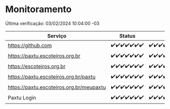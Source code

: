 # Monitoramento

Última verificação: 03/02/2024 10:04:00 -03

|Serviço|Status|Últimas 24h|
|---|---|---|
|https://github.com|<span title="2024-01-27: OK=24">✔️</span><span title="2024-01-28: OK=24">✔️</span><span title="2024-01-29: OK=24">✔️</span><span title="2024-01-30: OK=24">✔️</span><span title="2024-01-31: OK=24">✔️</span><span title="2024-02-01: OK=24">✔️</span><span title="2024-02-02: OK=13">✔️</span>|<span title="02/02/2024 10:04:00 -03 : 200">✔️</span><span title="02/02/2024 11:05:00 -03 : 200">✔️</span><span title="02/02/2024 12:04:00 -03 : 200">✔️</span><span title="02/02/2024 13:06:00 -03 : 200">✔️</span><span title="02/02/2024 14:03:00 -03 : 200">✔️</span><span title="02/02/2024 15:08:00 -03 : 200">✔️</span><span title="02/02/2024 16:05:00 -03 : 200">✔️</span><span title="02/02/2024 17:06:00 -03 : 200">✔️</span><span title="02/02/2024 18:05:00 -03 : 200">✔️</span><span title="02/02/2024 19:04:00 -03 : 200">✔️</span><span title="02/02/2024 20:05:00 -03 : 200">✔️</span><span title="02/02/2024 21:29:00 -03 : 200">✔️</span><span title="02/02/2024 22:36:00 -03 : 200">✔️</span><span title="02/02/2024 23:10:00 -03 : 200">✔️</span><span title="03/02/2024 00:07:00 -03 : 200">✔️</span><span title="03/02/2024 01:07:00 -03 : 200">✔️</span><span title="03/02/2024 02:04:00 -03 : 200">✔️</span><span title="03/02/2024 03:07:00 -03 : 200">✔️</span><span title="03/02/2024 04:05:00 -03 : 200">✔️</span><span title="03/02/2024 05:07:00 -03 : 200">✔️</span><span title="03/02/2024 06:06:00 -03 : 200">✔️</span><span title="03/02/2024 07:04:00 -03 : 200">✔️</span><span title="03/02/2024 08:04:00 -03 : 200">✔️</span><span title="03/02/2024 09:10:00 -03 : 200">✔️</span><span title="03/02/2024 10:04:00 -03 : 200">✔️</span>|
|https://paxtu.escoteiros.org.br|<span title="2024-01-27: OK=24">✔️</span><span title="2024-01-28: OK=24">✔️</span><span title="2024-01-29: OK=24">✔️</span><span title="2024-01-30: OK=24">✔️</span><span title="2024-01-31: OK=24">✔️</span><span title="2024-02-01: OK=24">✔️</span><span title="2024-02-02: OK=13">✔️</span>|<span title="02/02/2024 10:04:00 -03 : 200">✔️</span><span title="02/02/2024 11:05:00 -03 : 200">✔️</span><span title="02/02/2024 12:04:00 -03 : 200">✔️</span><span title="02/02/2024 13:06:00 -03 : 200">✔️</span><span title="02/02/2024 14:03:00 -03 : 200">✔️</span><span title="02/02/2024 15:08:00 -03 : 200">✔️</span><span title="02/02/2024 16:05:00 -03 : 200">✔️</span><span title="02/02/2024 17:06:00 -03 : 200">✔️</span><span title="02/02/2024 18:05:00 -03 : 200">✔️</span><span title="02/02/2024 19:04:00 -03 : 200">✔️</span><span title="02/02/2024 20:05:00 -03 : 200">✔️</span><span title="02/02/2024 21:29:00 -03 : 200">✔️</span><span title="02/02/2024 22:36:00 -03 : 200">✔️</span><span title="02/02/2024 23:10:00 -03 : 200">✔️</span><span title="03/02/2024 00:07:00 -03 : 200">✔️</span><span title="03/02/2024 01:07:00 -03 : 200">✔️</span><span title="03/02/2024 02:04:00 -03 : 200">✔️</span><span title="03/02/2024 03:07:00 -03 : 200">✔️</span><span title="03/02/2024 04:05:00 -03 : 200">✔️</span><span title="03/02/2024 05:07:00 -03 : 200">✔️</span><span title="03/02/2024 06:06:00 -03 : 200">✔️</span><span title="03/02/2024 07:04:00 -03 : 200">✔️</span><span title="03/02/2024 08:04:00 -03 : 200">✔️</span><span title="03/02/2024 09:10:00 -03 : 200">✔️</span><span title="03/02/2024 10:04:00 -03 : 200">✔️</span>|
|https://escoteiros.org.br|<span title="2024-01-27: OK=24">✔️</span><span title="2024-01-28: OK=24">✔️</span><span title="2024-01-29: OK=24">✔️</span><span title="2024-01-30: OK=24">✔️</span><span title="2024-01-31: OK=24">✔️</span><span title="2024-02-01: OK=24">✔️</span><span title="2024-02-02: OK=13">✔️</span>|<span title="02/02/2024 10:04:00 -03 : 200">✔️</span><span title="02/02/2024 11:05:00 -03 : 200">✔️</span><span title="02/02/2024 12:04:00 -03 : 200">✔️</span><span title="02/02/2024 13:06:00 -03 : 200">✔️</span><span title="02/02/2024 14:03:00 -03 : 200">✔️</span><span title="02/02/2024 15:08:00 -03 : 200">✔️</span><span title="02/02/2024 16:05:00 -03 : 200">✔️</span><span title="02/02/2024 17:06:00 -03 : 200">✔️</span><span title="02/02/2024 18:05:00 -03 : 200">✔️</span><span title="02/02/2024 19:04:00 -03 : 200">✔️</span><span title="02/02/2024 20:05:00 -03 : 200">✔️</span><span title="02/02/2024 21:29:00 -03 : 200">✔️</span><span title="02/02/2024 22:36:00 -03 : 200">✔️</span><span title="02/02/2024 23:10:00 -03 : 200">✔️</span><span title="03/02/2024 00:07:00 -03 : 200">✔️</span><span title="03/02/2024 01:07:00 -03 : 200">✔️</span><span title="03/02/2024 02:04:00 -03 : 200">✔️</span><span title="03/02/2024 03:07:00 -03 : 200">✔️</span><span title="03/02/2024 04:05:00 -03 : 200">✔️</span><span title="03/02/2024 05:07:00 -03 : 200">✔️</span><span title="03/02/2024 06:06:00 -03 : 200">✔️</span><span title="03/02/2024 07:04:00 -03 : 200">✔️</span><span title="03/02/2024 08:04:00 -03 : 200">✔️</span><span title="03/02/2024 09:10:00 -03 : 200">✔️</span><span title="03/02/2024 10:04:00 -03 : 200">✔️</span>|
|https://paxtu.escoteiros.org.br/paxtu|<span title="2024-01-27: OK=24">✔️</span><span title="2024-01-28: OK=24">✔️</span><span title="2024-01-29: OK=24">✔️</span><span title="2024-01-30: OK=24">✔️</span><span title="2024-01-31: OK=24">✔️</span><span title="2024-02-01: OK=24">✔️</span><span title="2024-02-02: OK=13">✔️</span>|<span title="02/02/2024 10:04:00 -03 : 200">✔️</span><span title="02/02/2024 11:05:00 -03 : 200">✔️</span><span title="02/02/2024 12:04:00 -03 : 200">✔️</span><span title="02/02/2024 13:06:00 -03 : 200">✔️</span><span title="02/02/2024 14:03:00 -03 : 200">✔️</span><span title="02/02/2024 15:08:00 -03 : 200">✔️</span><span title="02/02/2024 16:05:00 -03 : 200">✔️</span><span title="02/02/2024 17:06:00 -03 : 200">✔️</span><span title="02/02/2024 18:05:00 -03 : 200">✔️</span><span title="02/02/2024 19:04:00 -03 : 200">✔️</span><span title="02/02/2024 20:05:00 -03 : 200">✔️</span><span title="02/02/2024 21:29:00 -03 : 200">✔️</span><span title="02/02/2024 22:36:00 -03 : 200">✔️</span><span title="02/02/2024 23:10:00 -03 : 200">✔️</span><span title="03/02/2024 00:07:00 -03 : 200">✔️</span><span title="03/02/2024 01:07:00 -03 : 200">✔️</span><span title="03/02/2024 02:04:00 -03 : 200">✔️</span><span title="03/02/2024 03:07:00 -03 : 200">✔️</span><span title="03/02/2024 04:05:00 -03 : 200">✔️</span><span title="03/02/2024 05:07:00 -03 : 200">✔️</span><span title="03/02/2024 06:06:00 -03 : 200">✔️</span><span title="03/02/2024 07:04:00 -03 : 200">✔️</span><span title="03/02/2024 08:04:00 -03 : 200">✔️</span><span title="03/02/2024 09:10:00 -03 : 200">✔️</span><span title="03/02/2024 10:04:00 -03 : 200">✔️</span>|
|https://paxtu.escoteiros.org.br/meupaxtu|<span title="2024-01-27: OK=24">✔️</span><span title="2024-01-28: OK=24">✔️</span><span title="2024-01-29: OK=24">✔️</span><span title="2024-01-30: OK=24">✔️</span><span title="2024-01-31: OK=24">✔️</span><span title="2024-02-01: OK=24">✔️</span><span title="2024-02-02: OK=13">✔️</span>|<span title="02/02/2024 10:04:00 -03 : 200">✔️</span><span title="02/02/2024 11:05:00 -03 : 200">✔️</span><span title="02/02/2024 12:04:00 -03 : 200">✔️</span><span title="02/02/2024 13:06:00 -03 : 200">✔️</span><span title="02/02/2024 14:03:00 -03 : 200">✔️</span><span title="02/02/2024 15:08:00 -03 : 200">✔️</span><span title="02/02/2024 16:05:00 -03 : 200">✔️</span><span title="02/02/2024 17:06:00 -03 : 200">✔️</span><span title="02/02/2024 18:05:00 -03 : 200">✔️</span><span title="02/02/2024 19:04:00 -03 : 200">✔️</span><span title="02/02/2024 20:05:00 -03 : 200">✔️</span><span title="02/02/2024 21:29:00 -03 : 200">✔️</span><span title="02/02/2024 22:36:00 -03 : 200">✔️</span><span title="02/02/2024 23:10:00 -03 : 200">✔️</span><span title="03/02/2024 00:07:00 -03 : 200">✔️</span><span title="03/02/2024 01:07:00 -03 : 200">✔️</span><span title="03/02/2024 02:04:00 -03 : 200">✔️</span><span title="03/02/2024 03:07:00 -03 : 200">✔️</span><span title="03/02/2024 04:05:00 -03 : 200">✔️</span><span title="03/02/2024 05:07:00 -03 : 200">✔️</span><span title="03/02/2024 06:06:00 -03 : 200">✔️</span><span title="03/02/2024 07:04:00 -03 : 200">✔️</span><span title="03/02/2024 08:04:00 -03 : 200">✔️</span><span title="03/02/2024 09:10:00 -03 : 200">✔️</span><span title="03/02/2024 10:04:00 -03 : 200">✔️</span>|
|Paxtu Login|<span title="2024-01-27: OK=24">✔️</span><span title="2024-01-28: OK=24">✔️</span><span title="2024-01-29: OK=24">✔️</span><span title="2024-01-30: OK=24">✔️</span><span title="2024-01-31: OK=24">✔️</span><span title="2024-02-01: OK=24">✔️</span><span title="2024-02-02: OK=13">✔️</span>|<span title="02/02/2024 10:04:00 -03 : 200">✔️</span><span title="02/02/2024 11:05:00 -03 : 200">✔️</span><span title="02/02/2024 12:04:00 -03 : 200">✔️</span><span title="02/02/2024 13:06:00 -03 : 200">✔️</span><span title="02/02/2024 14:03:00 -03 : 200">✔️</span><span title="02/02/2024 15:08:00 -03 : 200">✔️</span><span title="02/02/2024 16:05:00 -03 : 200">✔️</span><span title="02/02/2024 17:06:00 -03 : 200">✔️</span><span title="02/02/2024 18:05:00 -03 : 200">✔️</span><span title="02/02/2024 19:04:00 -03 : 200">✔️</span><span title="02/02/2024 20:05:00 -03 : 200">✔️</span><span title="02/02/2024 21:29:00 -03 : 200">✔️</span><span title="02/02/2024 22:36:00 -03 : 200">✔️</span><span title="02/02/2024 23:10:00 -03 : 200">✔️</span><span title="03/02/2024 00:07:00 -03 : 200">✔️</span><span title="03/02/2024 01:07:00 -03 : 200">✔️</span><span title="03/02/2024 02:04:00 -03 : 200">✔️</span><span title="03/02/2024 03:07:00 -03 : 200">✔️</span><span title="03/02/2024 04:05:00 -03 : 200">✔️</span><span title="03/02/2024 05:07:00 -03 : 200">✔️</span><span title="03/02/2024 06:06:00 -03 : 200">✔️</span><span title="03/02/2024 07:04:00 -03 : 200">✔️</span><span title="03/02/2024 08:04:00 -03 : 200">✔️</span><span title="03/02/2024 09:10:00 -03 : 200">✔️</span><span title="03/02/2024 10:04:00 -03 : 200">✔️</span>|

